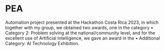 # PEA
Automation project presented at the Hackathon Costa Rica 2023, in which together with my group, we obtained two awards, one in the category • Category 2: Problem solving at the national/community level, and for the excellent use of Artificial Intelligence, we gave an award in the • Additional Category: AI Technology Exhibition.
